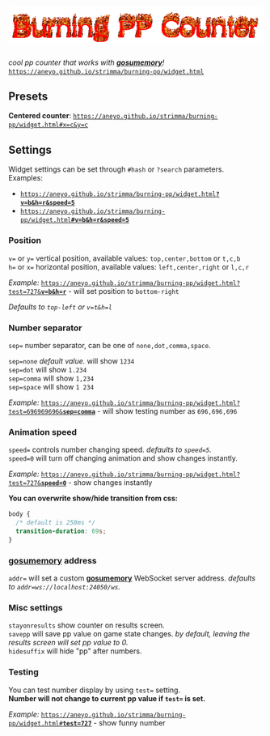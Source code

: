 # ![](cool-logo.gif)

_cool pp counter that works with [**gosumemory**](https://github.com/l3lackShark/gosumemory)!_
[`https://aneyo.github.io/strimma/burning-pp/widget.html`](https://aneyo.github.io/strimma/burning-pp/widget.html)

## Presets

**Centered counter**: [`https://aneyo.github.io/strimma/burning-pp/widget.html#x=c&y=c`](https://aneyo.github.io/strimma/burning-pp/widget.html#x=c&y=c)

## Settings

Widget settings can be set through `#hash` or `?search` parameters.  
Examples:

- [`https://aneyo.github.io/strimma/burning-pp/widget.html`**`?v=b&h=r&speed=5`**](https://aneyo.github.io/strimma/burning-pp/widget.html?v=b&h=r&speed=5)
- [`https://aneyo.github.io/strimma/burning-pp/widget.html`**`#v=b&h=r&speed=5`**](https://aneyo.github.io/strimma/burning-pp/widget.html#v=b&h=r&speed=5)

### **Position**

`v=` or `y=` vertical position, available values: `top,center,bottom` or `t,c,b`  
`h=` or `x=` horizontal position, available values: `left,center,right` or `l,c,r`

_Example:_ [`https://aneyo.github.io/strimma/burning-pp/widget.html?test=727&`**`v=b&h=r`**](https://aneyo.github.io/strimma/burning-pp/widget.html?test=727&v=b&h=r) - will set position to `bottom-right`

_Defaults to `top-left` or `v=t&h=l`_

### **Number separator**

`sep=` number separator, can be one of `none,dot,comma,space`.

`sep=none` _default value._ will show `1234`  
`sep=dot` will show `1.234`  
`sep=comma` will show `1,234`  
`sep=space` will show `1 234`

_Example:_ [`https://aneyo.github.io/strimma/burning-pp/widget.html?test=696969696&`**`sep=comma`**](https://aneyo.github.io/strimma/burning-pp/widget.html?test=696969696&sep=comma) - will show testing number as `696,696,696`

### **Animation speed**

`speed=` controls number changing speed. _defaults to `speed=5`._  
`speed=0` will turn off changing animation and show changes instantly.

_Example:_ [`https://aneyo.github.io/strimma/burning-pp/widget.html?test=727&`**`speed=0`**](https://aneyo.github.io/strimma/burning-pp/widget.html?test=727&speed=0) - show changes instantly

**You can overwrite show/hide transition from css:**

```css
body {
  /* default is 250ms */
  transition-duration: 69s;
}
```

### **[gosumemory](https://github.com/l3lackShark/gosumemory) address**

`addr=` will set a custom [**gosumemory**](https://github.com/l3lackShark/gosumemory) WebSocket server address. _defaults to `addr=ws://localhost:24050/ws`._

### **Misc settings**

`stayonresults` show counter on results screen.  
`savepp` will save pp value on game state changes. _by default, leaving the results screen will set pp value to 0._  
`hidesuffix` will hide "pp" after numbers.

### **Testing**

You can test number display by using `test=` setting.  
**Number will not change to current pp value if `test=` is set.**

_Example:_ [`https://aneyo.github.io/strimma/burning-pp/widget.html#`**`test=727`**](https://aneyo.github.io/strimma/burning-pp/widget.html#test=727) - show funny number
